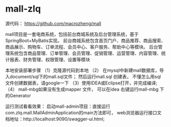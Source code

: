 # mall-zlq
源代码： https://github.com/macrozheng/mall

mall项目是一套电商系统，包括前台商城系统及后台管理系统，基于SpringBoot+MyBatis实现。
前台商城系统包含首页门户、商品推荐、商品搜索、商品展示、购物车、订单流程、会员中心、客户服务、帮助中心等模块。
后台管理系统包含商品管理、订单管理、会员管理、促销管理、运营管理、内容管理、统计报表、财务管理、权限管理、设置等模块

本地安装部署步骤
（1）克隆源代码到本地
（2） 在mysql中新建mall数据库，导入document/sql下的mall.sql文件；
    然后运行mall.sql 创建表， 不懂怎么用sql 文件创建数据表，请google一下
（3）使用IDEA或Eclipse打开，并完成编译;
  （4） mall-mbg如果没有生成mapper 文件， 可以在idea 右键运行mall-mbg 下的Generator



运行测试看看效果：
    启动mall-admin项目：直接运行com.zlq.mall.MallAdminApplication的main方法即可， 
    web浏览器运行接口文档地址：http://localhost:9090/swagger-ui.html;

